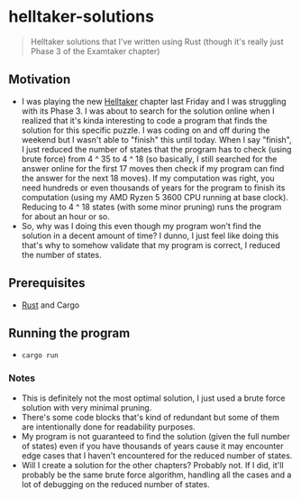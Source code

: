 # helltaker-solutions
> Helltaker solutions that I've written using Rust (though it's really just Phase 3 of the Examtaker chapter)

## Motivation
* I was playing the new [Helltaker](https://store.steampowered.com/app/1289310/Helltaker/) chapter last Friday and I was struggling with its Phase 3. I was about to search for the solution online when I realized that it's kinda interesting to code a program that finds the solution for this specific puzzle. I was coding on and off during the weekend but I wasn't able to "finish" this until today. When I say "finish", I just reduced the number of states that the program has to check (using brute force) from 4 ^ 35 to 4 ^ 18 (so basically, I still searched for the answer online for the first 17 moves then check if my program can find the answer for the next 18 moves). If my computation was right, you need hundreds or even thousands of years for the program to finish its computation (using my AMD Ryzen 5 3600 CPU running at base clock). Reducing to 4 ^ 18 states (with some minor pruning) runs the program for about an hour or so. 
* So, why was I doing this even though my program won't find the solution in a decent amount of time? I dunno, I just feel like doing this that's why to somehow validate that my program is correct, I reduced the number of states.

## Prerequisites
* [Rust](https://www.rust-lang.org/) and Cargo

## Running the program
* `cargo run`

### Notes
* This is definitely not the most optimal solution, I just used a brute force solution with very minimal pruning.
* There's some code blocks that's kind of redundant but some of them are intentionally done for readability purposes.
* My program is not guaranteed to find the solution (given the full number of states) even if you have thousands of years cause it may encounter edge cases that I haven't encountered for the reduced number of states.
* Will I create a solution for the other chapters? Probably not. If I did, it'll probably be the same brute force algorithm, handling all the cases and a lot of debugging on the reduced number of states.
